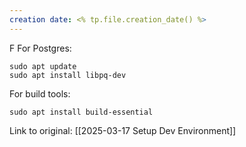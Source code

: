 ```yaml
---
creation date: <% tp.file.creation_date() %>
---
```

F
For Postgres:
```
sudo apt update
sudo apt install libpq-dev

```

For build tools:
```
sudo apt install build-essential
```


Link to original: [[2025-03-17 Setup Dev Environment]]